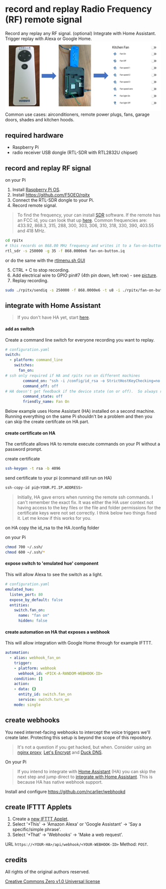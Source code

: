 # record and replay Radio Frequency (RF) remote signal 
Record any replay any RF signal. (optional) Integrate with Home Assistant. Trigger replay with Alexa or Google Home.  
![](docs/pics/project-drawing.png)
Common use cases: airconditioners, remote power plugs, fans, garage doors, shades and kitchen hoods.

## required hardware

* Raspberry Pi 
* radio receiver USB dongle (RTL-SDR with RTL2832U chipset)

## record and replay RF signal 

on your Pi
1. Install [Raspberry Pi OS](https://www.raspberrypi.org/downloads/raspberry-pi-os/). 
2. Install https://github.com/F5OEO/rpitx
3. Connect the RTL-SDR dongle to your Pi.
4. Record remote signal.  
> To find the frequency, your can install [SDR](https://www.rtl-sdr.com/big-list-rtl-sdr-supported-software/) software.  If the remote has an FCC id, you can look that up [here](https://fccid.io).  Common frequencies are: 433.92, 868.3, 315, 288, 300, 303, 306, 310, 318, 330, 390, 403.55 and 418 MHz.
```bash
cd rpitx
# this records on 868.00 MHz frequency and writes it to a fan-on-button.iq file
rtl_sdr -s 250000 -g 35 -f 868.0000e6 fan-on-button.iq
```
   or do the same with the [rtlmenu.sh GUI](https://github.com/defcon24bit/record-and-replay-RF-remote/tree/master/docs/record-RF-signal-screenshots.md)

5. CTRL + C to stop recording.
6. Add electrical wire to GPIO pin#7 (4th pin down, left row) - see [picture](https://github.com/defcon24bit/record-and-replay-RF-remote/tree/master/docs/pics/pi-elect-wire-on-pin-7.png).
7. Replay recording. 
```bash
sudo ./rpitx/sendiq -s 250000 -f 868.0000e6 -t u8 -i ./rpitx/fan-on-button.iq
```
<!--4. Launch the rpitx menu.
```bash
cd rpitx
./rtlmenu.sh
```
5. Set frequency, record and test replay - see [screenshot examples](https://github.com/defcon24bit/record-and-replay-RF-remote/tree/master/docs/record-RF-signal-screenshots.md).  
6. Rename the /rpitx/record.iq file.  
> The menu always uses the same file, so to avoid overwriting rename the file
```bash
cp record.iq on-button.iq
```
7. Go back to step 4. and repeat until you've recorded all buttons on your remote.    
-->

## integrate with Home Assistant

> If you don't have HA yet, start [here](https://github.com/defcon24bit/record-and-replay-RF-remote/tree/master/docs/install-hassio.md).  

#### add as switch 

Create a command line switch for everyone recording you want to replay.

```yaml
# configuration.yaml
switch:
  - platform: command_line
    switches:
      fan_on:
# ssh only required if HA and rpitx run on different machines
        command_on: "ssh -i /config/id_rsa -o StrictHostKeyChecking=no -q pi@<YOUR.PI.IP.ADDRESS> sudo ./rpitx/sendiq -s 250000 -f 868.0000e6 -t u8 -i ./rpitx/fan-all-on.iq | wc -l >> /config/command.log"
        command_off: off
# HA doesn't get feedback if the device state (on or off).  So always return the switch to off. 
        command_state: off
        friendly_name: Fan On
```


Below example uses Home Assistant (HA) installed on a second machine.  Running everything on the same Pi shouldn't be a problem and then you can skip the create certifcate on HA part.  

#### create certificate on HA

The certificate allows HA to remote execute commands on your PI without a password prompt. 
  
create certificate
```bash
ssh-keygen -t rsa -b 4096
```
send certificate to your pi (command still run on HA)
```bash
ssh-copy-id pi@<YOUR.PI.IP.ADDRESS>
```
> Initially,  HA gave errors when running the remote ssh commands.  I can't remember the exact fix.  It was either the HA user context not having access to the key files or the file and folder permissions for the certificate keys were not set correctly.  I think below two things fixed it.  Let me know if this works for you.

on HA
copy the id_rsa to the HA /config folder

on your Pi
```bash
chmod 700 ~/.ssh/
chmod 600 ~/.ssh/*
```


#### expose switch to 'emulated hue' component 

This will allow Alexa to see the switch as a light.   

```yaml
# configuration.yaml
emulated_hue:
  listen_port: 80
  expose_by_default: false
  entities:
    switch.fan_on:
      name: "fan on"
      hidden: false
```


#### create automation on HA that exposes a webhook 

This will allow integration with Google Home through for example IFTTT. 

```yaml
automation:
  - alias: webhook_fan_on
    trigger:
    - platform: webhook
      webhook_id: <PICK-A-RANDOM-WEBHOOK-ID>
    condition: []
    action:
    - data: {}
      entity_id: switch.fan_on
      service: switch.turn_on
    mode: single
```


## create webhooks

You need internet-facing webhooks to intercept the voice triggers we'll create later. 
Protecting this setup is beyond the scope of this repository. 
> It's not a question if you get hacked, but when.  Consider using an [nginx proxy](https://nginx.org/en/), [Let's Encrypt](https://letsencrypt.org) and [Duck DNS](https://www.duckdns.org).

On your Pi
> If you intend to integrate with [Home Assistant](https://www.home-assistant.io) (HA) you can skip the next step and jump direct to [integrate with Home Assistant](#integrate-with-home-assistant).  This is because HA has native webhook support. 

Install and configure https://github.com/ncarlier/webhookd

## create IFTTT Applets

1. Create a [new IFTTT Applet](https://ifttt.com/create).
2. Select '+This' -> 'Amazon Alexa' or 'Google Assistant' -> 'Say a specific/simple phrase'.
3. Select '+That' -> 'Webhooks' -> 'Make a web request'.

URL ```https://<YOUR-HA>/api/webhook/<YOUR-WEBHOOK-ID>```
Method: ```POST```.

## credits 

All rights of the original authors reserved. 

[Creative Commons Zero v1.0 Universal license](https://github.com/defcon24bit/record-and-replay-RF-remote/tree/master/LICENSE)

